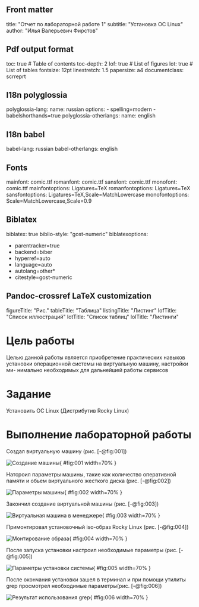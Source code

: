 ## Front matter
title: "Отчет по лабораторной работе 1"
subtitle: "Установка ОС Linux"
author: "Илья Валерьевич Фирстов"

## Pdf output format
toc: true # Table of contents
toc-depth: 2
lof: true # List of figures
lot: true # List of tables
fontsize: 12pt
linestretch: 1.5
papersize: a4
documentclass: scrreprt
## I18n polyglossia
polyglossia-lang:
  name: russian
  options:
	- spelling=modern
	- babelshorthands=true
polyglossia-otherlangs:
  name: english
## I18n babel
babel-lang: russian
babel-otherlangs: english
## Fonts
mainfont: comic.ttf
romanfont: comic.ttf
sansfont: comic.ttf
monofont: comic.ttf
mainfontoptions: Ligatures=TeX
romanfontoptions: Ligatures=TeX
sansfontoptions: Ligatures=TeX,Scale=MatchLowercase
monofontoptions: Scale=MatchLowercase,Scale=0.9
## Biblatex
biblatex: true
biblio-style: "gost-numeric"
biblatexoptions:
  - parentracker=true
  - backend=biber
  - hyperref=auto
  - language=auto
  - autolang=other*
  - citestyle=gost-numeric
## Pandoc-crossref LaTeX customization
figureTitle: "Рис."
tableTitle: "Таблица"
listingTitle: "Листинг"
lofTitle: "Список иллюстраций"
lotTitle: "Список таблиц"
lolTitle: "Листинги"

# Цель работы

Целью данной работы является приобретение практических навыков
установки операционной системы на виртуальную машину, настройки ми-
нимально необходимых для дальнейшей работы сервисов

# Задание

Установить ОС Linux (Дистрибутив Rocky Linux)

# Выполнение лабораторной работы

Создал виртуальную машину (рис. [-@fig:001])

![Создание машины](image/1.png){ #fig:001 width=70% }

Натсроил параметры машины, такие как количество оперативной памяти и обьем виртуального жесткого диска (рис. [-@fig:002])

![Параметры машины](image/2.png){ #fig:002 width=70% }

Закончил создание виртуальной машины (рис. [-@fig:003])

![Виртуальная машина в менеджере](image/3.png){ #fig:003 width=70% }

Примонтировал установочный iso-образ Rocky Linux (рис. [-@fig:004])

![Монтирование образа](image/4.png){ #fig:004 width=70% }

После запуска установки настроил необходимые параметры (рис. [-@fig:005])

![Параметры установки системы](image/5.png){ #fig:005 width=70% }

После окончания установки зашел в терминал и при помощи утилиты grep просмотрел необходимые параметры(рис. [-@fig:006])

![Результат использования grep](image/6.png){ #fig:006 width=70% }